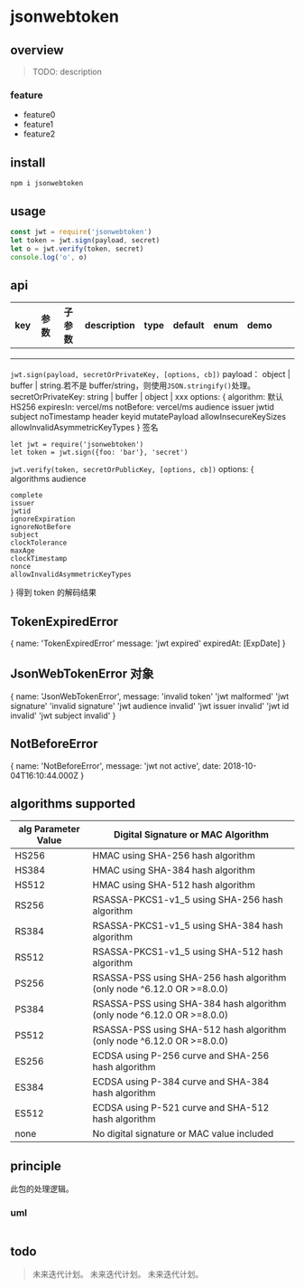 # jsonwebtoken

## overview

> TODO: description

### feature

- feature0
- feature1
- feature2

## install

`npm i jsonwebtoken`

## usage

```js
const jwt = require('jsonwebtoken')
let token = jwt.sign(payload, secret)
let o = jwt.verify(token, secret)
console.log('o', o)
```

## api

<!-- prettier-ignore-start -->
|key|参数|子参数|description|type|default|enum|demo|||
|-|-|-|-|-|-|-|-|-|-|
|||||||||||
|||||||||||
|||||||||||
<!-- prettier-ignore-end -->

`jwt.sign(payload, secretOrPrivateKey, [options, cb])`
payload： object | buffer | string.若不是 buffer/string，则使用`JSON.stringify()`处理。
secretOrPrivateKey: string | buffer | object | xxx
options: {
algorithm: 默认 HS256
expiresIn: vercel/ms
notBefore: vercel/ms
audience
issuer
jwtid
subject
noTimestamp
header
keyid
mutatePayload
allowInsecureKeySizes
allowInvalidAsymmetricKeyTypes
}
签名

```
let jwt = require('jsonwebtoken')
let token = jwt.sign({foo: 'bar'}, 'secret')
```

`jwt.verify(token, secretOrPublicKey, [options, cb])`
options: {
algorithms
audience

    complete
    issuer
    jwtid
    ignoreExpiration
    ignoreNotBefore
    subject
    clockTolerance
    maxAge
    clockTimestamp
    nonce
    allowInvalidAsymmetricKeyTypes

}
得到 token 的解码结果

## TokenExpiredError

{
name: 'TokenExpiredError'
message: 'jwt expired'
expiredAt: [ExpDate]
}

## JsonWebTokenError 对象

{
name: 'JsonWebTokenError',
message: 'invalid token'
'jwt malformed'
'jwt signature'
'invalid signature'
'jwt audience invalid'
'jwt issuer invalid'
'jwt id invalid'
'jwt subject invalid'
}

## NotBeforeError

{
name: 'NotBeforeError',
message: 'jwt not active',
date: 2018-10-04T16:10:44.000Z
}

## algorithms supported

| alg Parameter Value | Digital Signature or MAC Algorithm                                     |
| ------------------- | ---------------------------------------------------------------------- |
| HS256               | HMAC using SHA-256 hash algorithm                                      |
| HS384               | HMAC using SHA-384 hash algorithm                                      |
| HS512               | HMAC using SHA-512 hash algorithm                                      |
| RS256               | RSASSA-PKCS1-v1_5 using SHA-256 hash algorithm                         |
| RS384               | RSASSA-PKCS1-v1_5 using SHA-384 hash algorithm                         |
| RS512               | RSASSA-PKCS1-v1_5 using SHA-512 hash algorithm                         |
| PS256               | RSASSA-PSS using SHA-256 hash algorithm (only node ^6.12.0 OR >=8.0.0) |
| PS384               | RSASSA-PSS using SHA-384 hash algorithm (only node ^6.12.0 OR >=8.0.0) |
| PS512               | RSASSA-PSS using SHA-512 hash algorithm (only node ^6.12.0 OR >=8.0.0) |
| ES256               | ECDSA using P-256 curve and SHA-256 hash algorithm                     |
| ES384               | ECDSA using P-384 curve and SHA-384 hash algorithm                     |
| ES512               | ECDSA using P-521 curve and SHA-512 hash algorithm                     |
| none                | No digital signature or MAC value included                             |

## principle

此包的处理逻辑。

### uml

```

```

## todo

> 未来迭代计划。
> 未来迭代计划。
> 未来迭代计划。
